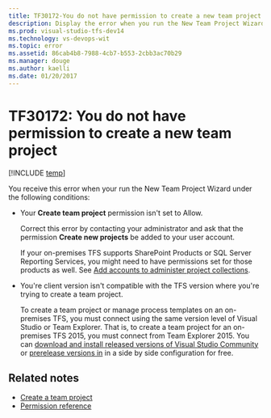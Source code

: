 ```yaml
---
title: TF30172-You do not have permission to create a new team project. | Team Services & TFS
description: Display the error when you run the New Team Project Wizard.
ms.prod: visual-studio-tfs-dev14
ms.technology: vs-devops-wit
ms.topic: error
ms.assetid: 86cab4b8-7988-4cb7-b553-2cbb3ac70b29
ms.manager: douge
ms.author: kaelli
ms.date: 01/20/2017
---
```

# TF30172: You do not have permission to create a new team project

[!INCLUDE [temp](../../_shared/dev15-version-header.md)]

You receive this error when your run the New Team Project Wizard under the following conditions:  
  
-   Your **Create team project** permission isn't set to Allow.  
  
     Correct this error by contacting your administrator and ask that the permission **Create new projects** be added to your user account.  
  
     If your on-premises TFS supports SharePoint Products or SQL Server Reporting Services, you might need to have permissions set for those products as well. See [Add accounts to administer project collections](../../../accounts/add-administrator-tfs.md).  
  
-   You're client version isn't compatible with the TFS version where you're trying to create a team project.  
  
     To create a team project or manage process templates on an on-premises TFS, you must connect using the same version level of Visual Studio or Team Explorer. That is, to create a team project for an on-premises TFS 2015, you must connect from Team Explorer 2015. You can [download and install released versions of Visual Studio Community](http://www.visualstudio.com/downloads/download-visual-studio-vs) or [prerelease versions in](http://www.visualstudio.com/downloads/prerelease-software-downloads-vs) in a side by side configuration for free.  
  
## Related notes  
- [Create a team project](../../../accounts/create-team-project.md)   
- [Permission reference](../../../security/permissions.md)